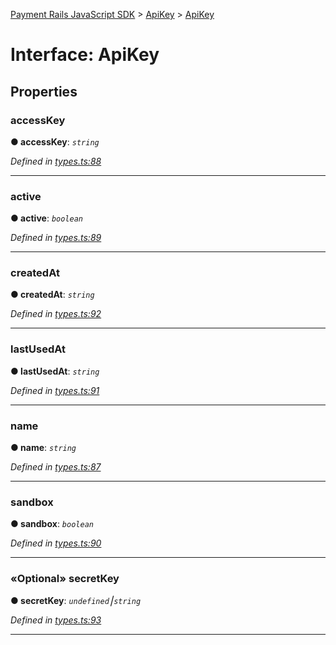 [Payment Rails JavaScript SDK](../README.md) > [ApiKey](../modules/apikey.md) > [ApiKey](../interfaces/apikey.apikey-1.md)



# Interface: ApiKey


## Properties
<a id="accesskey"></a>

###  accessKey

**●  accessKey**:  *`string`* 

*Defined in [types.ts:88](https://github.com/PaymentRails/javascript-sdk/blob/d7f3cdf/lib/types.ts#L88)*





___

<a id="active"></a>

###  active

**●  active**:  *`boolean`* 

*Defined in [types.ts:89](https://github.com/PaymentRails/javascript-sdk/blob/d7f3cdf/lib/types.ts#L89)*





___

<a id="createdat"></a>

###  createdAt

**●  createdAt**:  *`string`* 

*Defined in [types.ts:92](https://github.com/PaymentRails/javascript-sdk/blob/d7f3cdf/lib/types.ts#L92)*





___

<a id="lastusedat"></a>

###  lastUsedAt

**●  lastUsedAt**:  *`string`* 

*Defined in [types.ts:91](https://github.com/PaymentRails/javascript-sdk/blob/d7f3cdf/lib/types.ts#L91)*





___

<a id="name"></a>

###  name

**●  name**:  *`string`* 

*Defined in [types.ts:87](https://github.com/PaymentRails/javascript-sdk/blob/d7f3cdf/lib/types.ts#L87)*





___

<a id="sandbox"></a>

###  sandbox

**●  sandbox**:  *`boolean`* 

*Defined in [types.ts:90](https://github.com/PaymentRails/javascript-sdk/blob/d7f3cdf/lib/types.ts#L90)*





___

<a id="secretkey"></a>

### «Optional» secretKey

**●  secretKey**:  *`undefined`⎮`string`* 

*Defined in [types.ts:93](https://github.com/PaymentRails/javascript-sdk/blob/d7f3cdf/lib/types.ts#L93)*





___


